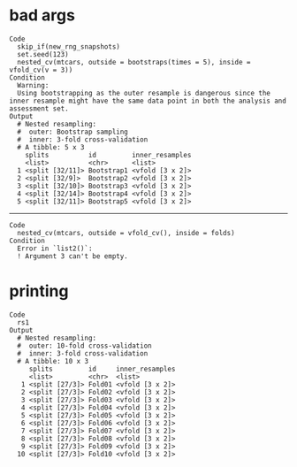 # bad args

    Code
      skip_if(new_rng_snapshots)
      set.seed(123)
      nested_cv(mtcars, outside = bootstraps(times = 5), inside = vfold_cv(v = 3))
    Condition
      Warning:
      Using bootstrapping as the outer resample is dangerous since the inner resample might have the same data point in both the analysis and assessment set.
    Output
      # Nested resampling:
      #  outer: Bootstrap sampling
      #  inner: 3-fold cross-validation
      # A tibble: 5 x 3
        splits          id         inner_resamples
        <list>          <chr>      <list>         
      1 <split [32/11]> Bootstrap1 <vfold [3 x 2]>
      2 <split [32/9]>  Bootstrap2 <vfold [3 x 2]>
      3 <split [32/10]> Bootstrap3 <vfold [3 x 2]>
      4 <split [32/14]> Bootstrap4 <vfold [3 x 2]>
      5 <split [32/11]> Bootstrap5 <vfold [3 x 2]>

---

    Code
      nested_cv(mtcars, outside = vfold_cv(), inside = folds)
    Condition
      Error in `list2()`:
      ! Argument 3 can't be empty.

# printing

    Code
      rs1
    Output
      # Nested resampling:
      #  outer: 10-fold cross-validation
      #  inner: 3-fold cross-validation
      # A tibble: 10 x 3
         splits         id     inner_resamples
         <list>         <chr>  <list>         
       1 <split [27/3]> Fold01 <vfold [3 x 2]>
       2 <split [27/3]> Fold02 <vfold [3 x 2]>
       3 <split [27/3]> Fold03 <vfold [3 x 2]>
       4 <split [27/3]> Fold04 <vfold [3 x 2]>
       5 <split [27/3]> Fold05 <vfold [3 x 2]>
       6 <split [27/3]> Fold06 <vfold [3 x 2]>
       7 <split [27/3]> Fold07 <vfold [3 x 2]>
       8 <split [27/3]> Fold08 <vfold [3 x 2]>
       9 <split [27/3]> Fold09 <vfold [3 x 2]>
      10 <split [27/3]> Fold10 <vfold [3 x 2]>

